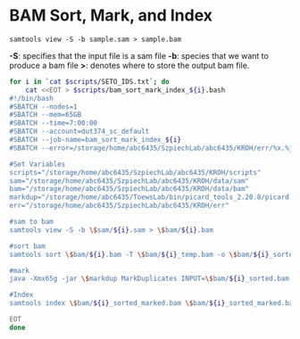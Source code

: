 # BAM Sort, Mark, and Index
`samtools view -S -b sample.sam > sample.bam`

**-S**: specifies that the input file is a sam file
**-b**: species that we want to produce a bam file
**>**: denotes where to store the output bam file. 

```bash
for i in `cat $scripts/SETO_IDS.txt`; do 
    cat <<EOT > $scripts/bam_sort_mark_index_${i}.bash
#!/bin/bash
#SBATCH --nodes=1
#SBATCH --mem=65GB
#SBATCH --time=7:00:00
#SBATCH --account=dut374_sc_default
#SBATCH --job-name=bam_sort_mark_index_${i}
#SBATCH --error=/storage/home/abc6435/SzpiechLab/abc6435/KROH/err/%x.%j.out

#Set Variables
scripts="/storage/home/abc6435/SzpiechLab/abc6435/KROH/scripts"
sam="/storage/home/abc6435/SzpiechLab/abc6435/KROH/data/sam"
bam="/storage/home/abc6435/SzpiechLab/abc6435/KROH/data/bam"
markdup="/storage/home/abc6435/ToewsLab/bin/picard_tools_2.20.8/picard.jar"
err="/storage/home/abc6435/SzpiechLab/abc6435/KROH/err"

#sam to bam
samtools view -S -b \$sam/${i}.sam > \$bam/${i}.bam

#sort bam
samtools sort \$bam/${i}.bam -T \$bam/${i}_temp.bam -o \$bam/${i}_sorted.bam

#mark
java -Xmx65g -jar \$markdup MarkDuplicates INPUT=\$bam/${i}_sorted.bam OUTPUT=\$bam/${i}_sorted_marked.bam METRICS_FILE=\$err/${i}_metrics.txt MAX_FILE_HANDLES_FOR_READ_ENDS_MAP=8000

#Index 
samtools index \$bam/${i}_sorted_marked.bam \$bam/${i}_sorted_marked.bai

EOT
done